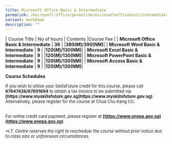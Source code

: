 ```yaml
---
title: Microsoft Office Basic & Intermediate
permalink: /microsoft-office/permalink/microsoftofficebasicintermediate/
variant: markdown
description: ""
---
```

| Course Title | No of hours | Contents |Course Fee |
| **Microsoft Office Basic &amp; Intermediate**   | **36**  | [](/files/Microsoft%20Office/Microsoft_Office_Basic_and_Intermediate_Course_Outline.pdf)|**$380(M)/$390(NM)**|
| **Microsoft Word Basic &amp; Intermediate**   | **9**  | [](/files/Microsoft%20Office/Microsoft_Word_Basic_Course_Outline.pdf)|**$120(M)/$130(NM)**|
| **Microsoft Excel Basic &amp; Intermediate**   | **9**  | [](/files/Microsoft%20Office/Microsoft_Excel_Basic_Course_Outline.pdf)|**$120(M)/$130(NM)**|
| **Microsoft PowerPoint Basic &amp; Intermediate**   | **9**  | [](/files/Microsoft%20Office/Microsoft_PowerPoint_Basic_and_Intermediate_Course_Outline.pdf)|**$120(M)/$130(NM)**|
| **Microsoft Access Basic &amp; Intermediate**   | **9**  | [](/files/Microsoft%20Office/Microsoft_Access_Basic_and_Intermediate_Course_Outline.pdf)|**$120(M)/$130(NM)**|

**Course Schedules
[](/files/Microsoft%20Office/Office_Basic_and_Intermediate_Schedules.pdf)**

<font size="-1">
If you wish to utilise your SkillsFuture credit for this course, please call <b>67647426/67691694</b> to obtain a tax invoice to be submitted via <b>[https://www.myskillsfuture.gov.sg]https://www.myskillsfuture.gov.sg)</b>. Alternatively, please register for the course at Chua Chu Kang CC.<br><br>
	
For online credit card payment, please register at <b>[https://www.onepa.gov.sg](https://www.onepa.gov.sg)</b></font>

<font size="-1"><i>
*I.T. Centre reserves the right to reschedule the course without prior notice due to class size or unforeseen circumstances.</i></font>